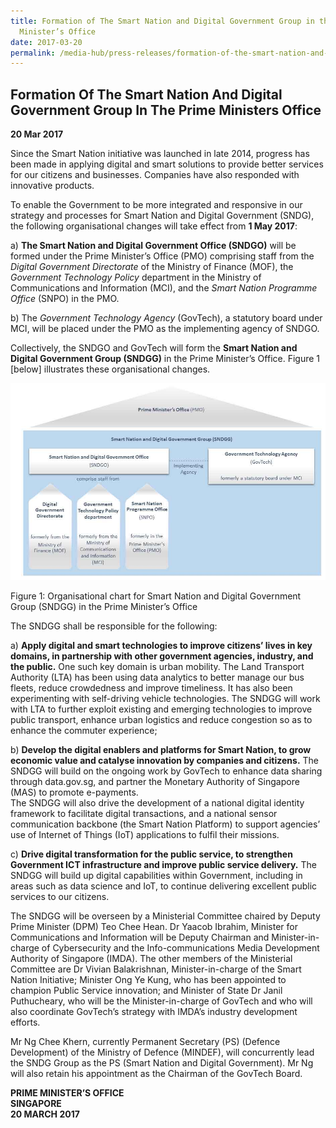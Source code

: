 ```yaml
---
title: Formation of The Smart Nation and Digital Government Group in the Prime
  Minister’s Office
date: 2017-03-20
permalink: /media-hub/press-releases/formation-of-the-smart-nation-and-digital-government-group-in-the-prime-ministers-office/
---
```

## Formation Of The Smart Nation And Digital Government Group In The Prime Ministers Office

**20 Mar 2017**

Since the Smart Nation initiative was launched in late 2014, progress has been made in applying digital and smart solutions to provide better services for our citizens and businesses. Companies have also responded with innovative products.  
  
To enable the Government to be more integrated and responsive in our strategy and processes for Smart Nation and Digital Government (SNDG), the following organisational changes will take effect from  **1 May 2017**:  
  
a)  **The Smart Nation and Digital Government Office (SNDGO)**  will be formed under the Prime Minister’s Office (PMO) comprising staff from the  _Digital Government Directorate_  of the Ministry of Finance (MOF), the  _Government Technology Policy_  department in the Ministry of Communications and Information (MCI), and the  _Smart Nation Programme Office_  (SNPO) in the PMO.
 
b) The  _Government Technology Agency_  (GovTech), a statutory board under MCI, will be placed under the PMO as the implementing agency of SNDGO.

Collectively, the SNDGO and GovTech will form the  **Smart Nation and Digital Government Group (SNDGG)**  in the Prime Minister’s Office. Figure 1 [below] illustrates these organisational changes.  

![SNDGG Organisational Chart ](/images/media-hub/press-release/2017-2019/SNDGG-organisational-chart-r2.jpeg)

Figure 1: Organisational chart for Smart Nation and Digital Government Group (SNDGG) in the Prime Minister’s Office

The SNDGG shall be responsible for the following:

a) **Apply digital and smart technologies to improve citizens’ lives in key domains, in partnership with other government agencies, industry, and the public.**  One such key domain is urban mobility. The Land Transport Authority (LTA) has been using data analytics to better manage our bus fleets, reduce crowdedness and improve timeliness. It has also been experimenting with self-driving vehicle technologies. The SNDGG will work with LTA to further exploit existing and emerging technologies to improve public transport, enhance urban logistics and reduce congestion so as to enhance the commuter experience;

b)  **Develop the digital enablers and platforms for Smart Nation, to grow economic value and catalyse innovation by companies and citizens.**  The SNDGG will build on the ongoing work by GovTech to enhance data sharing through data.gov.sg, and partner the Monetary Authority of Singapore (MAS) to promote e-payments.  
The SNDGG will also drive the development of a national digital identity framework to facilitate digital transactions, and a national sensor communication backbone (the Smart Nation Platform) to support agencies’ use of Internet of Things (IoT) applications to fulfil their missions.

c)  **Drive digital transformation for the public service, to strengthen Government ICT infrastructure and improve public service delivery.**  The SNDGG will build up digital capabilities within Government, including in areas such as data science and IoT, to continue delivering excellent public services to our citizens.

The SNDGG will be overseen by a Ministerial Committee chaired by Deputy Prime Minister (DPM) Teo Chee Hean. Dr Yaacob Ibrahim, Minister for Communications and Information will be Deputy Chairman and Minister-in-charge of Cybersecurity and the Info-communications Media Development Authority of Singapore (IMDA). The other members of the Ministerial Committee are Dr Vivian Balakrishnan, Minister-in-charge of the Smart Nation Initiative; Minister Ong Ye Kung, who has been appointed to champion Public Service innovation; and Minister of State Dr Janil Puthucheary, who will be the Minister-in-charge of GovTech and who will also coordinate GovTech’s strategy with IMDA’s industry development efforts.

Mr Ng Chee Khern, currently Permanent Secretary (PS) (Defence Development) of the Ministry of Defence (MINDEF), will concurrently lead the SNDG Group as the PS (Smart Nation and Digital Government). Mr Ng will also retain his appointment as the Chairman of the GovTech Board.

 **PRIME MINISTER’S OFFICE  
SINGAPORE  
20 MARCH 2017**